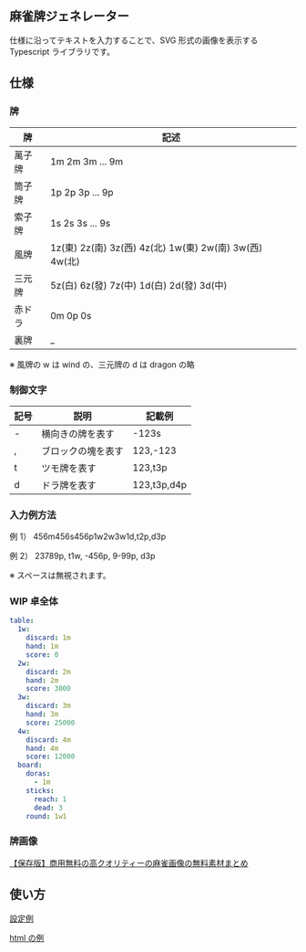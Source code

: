 ## 麻雀牌ジェネレーター

仕様に沿ってテキストを入力することで、SVG 形式の画像を表示する Typescript ライブラリです。

## 仕様

### 牌

| 牌     | 記述                                                    |
| ------ | ------------------------------------------------------- |
| 萬子牌 | 1m 2m 3m ... 9m                                         |
| 筒子牌 | 1p 2p 3p ... 9p                                         |
| 索子牌 | 1s 2s 3s ... 9s                                         |
| 風牌   | 1z(東) 2z(南) 3z(西) 4z(北) 1w(東) 2w(南) 3w(西) 4w(北) |
| 三元牌 | 5z(白) 6z(發) 7z(中) 1d(白) 2d(發) 3d(中)               |
| 赤ドラ | 0m 0p 0s 　                                             |
| 裏牌   | \_                                                      |

※ 風牌の w は wind の、三元牌の d は dragon の略

### 制御文字

| 記号 | 説明               | 記載例      |
| ---- | ------------------ | ----------- |
| \-   | 横向きの牌を表す   | -123s       |
| ,    | ブロックの塊を表す | 123,-123    |
| t    | ツモ牌を表す       | 123,t3p     |
| d    | ドラ牌を表す       | 123,t3p,d4p |

### 入力例方法

例 1）
456m456s456p1w2w3w1d,t2p,d3p

例 2）
23789p, t1w, -456p, 9-99p, d3p

※ スペースは無視されます。

### WIP 卓全体

```yaml
table:
  1w:
    discard: 1m
    hand: 1m
    score: 0
  2w:
    discard: 2m
    hand: 2m
    score: 3000
  3w:
    discard: 3m
    hand: 3m
    score: 25000
  4w:
    discard: 4m
    hand: 4m
    score: 12000
  board:
    doras:
      - 1m
    sticks:
      reach: 1
      dead: 3
    round: 1w1
```

### 牌画像

[【保存版】商用無料の高クオリティーの麻雀画像の無料素材まとめ](https://majandofu.com/mahjong-images)

## 使い方

[設定例](doc/configuration.md)

[html の例](example/index.html)
